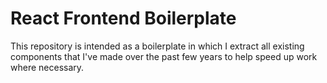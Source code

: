 # React Frontend Boilerplate

This repository is intended as a boilerplate in which I extract all existing components that I've made over the past few years to help speed up work where necessary.